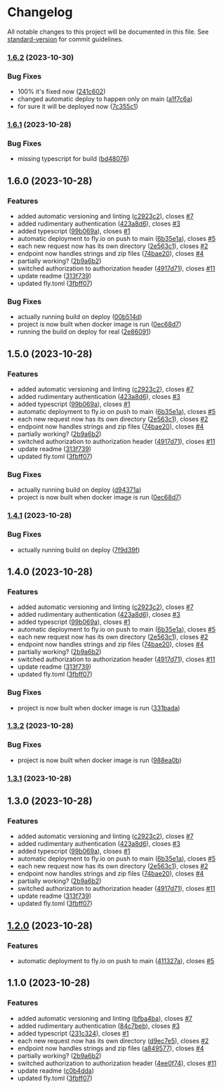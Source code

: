 # Changelog

All notable changes to this project will be documented in this file. See [standard-version](https://github.com/conventional-changelog/standard-version) for commit guidelines.

### [1.6.2](https://github.com/EricRobertCampbell/latex-pdf-generator/compare/v1.6.1...v1.6.2) (2023-10-30)

### Bug Fixes

- 100% it's fixed now ([241c602](https://github.com/EricRobertCampbell/latex-pdf-generator/commit/241c6020d7b1a6abd0212d751dcba7ce353d612e))
- changed automatic deploy to happen only on main ([a1f7c6a](https://github.com/EricRobertCampbell/latex-pdf-generator/commit/a1f7c6a26f6e78f59a6b9b4d6df8f6f084cf2867))
- for sure it will be deployed now ([7c355c1](https://github.com/EricRobertCampbell/latex-pdf-generator/commit/7c355c1087aaa6f593c32b66cfaef96760ec0b6d))

### [1.6.1](https://github.com/EricRobertCampbell/latex-pdf-generator/compare/v1.6.0...v1.6.1) (2023-10-28)

### Bug Fixes

- missing typescript for build ([bd48076](https://github.com/EricRobertCampbell/latex-pdf-generator/commit/bd48076f4da70ea63aace4c2e918dac83490a8ce))

## 1.6.0 (2023-10-28)

### Features

- added automatic versioning and linting ([c2923c2](https://github.com/EricRobertCampbell/latex-pdf-generator/commit/c2923c2271fa32baa0ade72d99154bb3d9d50f76)), closes [#7](https://github.com/EricRobertCampbell/latex-pdf-generator/issues/7)
- added rudimentary authentication ([423a8d6](https://github.com/EricRobertCampbell/latex-pdf-generator/commit/423a8d6938a5acef2f8363d6ea53d4112277a9ce)), closes [#3](https://github.com/EricRobertCampbell/latex-pdf-generator/issues/3)
- added typescript ([99b069a](https://github.com/EricRobertCampbell/latex-pdf-generator/commit/99b069aa32cd5434e15894f45a7b1ec2c1c4530a)), closes [#1](https://github.com/EricRobertCampbell/latex-pdf-generator/issues/1)
- automatic deployment to fly.io on push to main ([6b35e1a](https://github.com/EricRobertCampbell/latex-pdf-generator/commit/6b35e1a16dc83c127ec7a33367a6ed57fe2135bf)), closes [#5](https://github.com/EricRobertCampbell/latex-pdf-generator/issues/5)
- each new request now has its own directory ([2e563c1](https://github.com/EricRobertCampbell/latex-pdf-generator/commit/2e563c15bcd761a839300349b171483f9a52bee1)), closes [#2](https://github.com/EricRobertCampbell/latex-pdf-generator/issues/2)
- endpoint now handles strings and zip files ([74bae20](https://github.com/EricRobertCampbell/latex-pdf-generator/commit/74bae2061511b32b06d706a3c4967439cfa96736)), closes [#4](https://github.com/EricRobertCampbell/latex-pdf-generator/issues/4)
- partially working? ([2b9a6b2](https://github.com/EricRobertCampbell/latex-pdf-generator/commit/2b9a6b27d5ed86d66151dd9885df4d695d92c1f4))
- switched authorization to authorization header ([4917d71](https://github.com/EricRobertCampbell/latex-pdf-generator/commit/4917d7110d6c9d029f15f4d7efd6e1d40582ecf1)), closes [#11](https://github.com/EricRobertCampbell/latex-pdf-generator/issues/11)
- update readme ([313f739](https://github.com/EricRobertCampbell/latex-pdf-generator/commit/313f7394f2e30b5e2398c1d98112cbfee0d413f3))
- updated fly.toml ([3fbff07](https://github.com/EricRobertCampbell/latex-pdf-generator/commit/3fbff07294ddc741cb18acaa9928e2673dd22ef5))

### Bug Fixes

- actually running build on deploy ([00b514d](https://github.com/EricRobertCampbell/latex-pdf-generator/commit/00b514da17be95119466100daed04bfecac5655e))
- project is now built when docker image is run ([0ec68d7](https://github.com/EricRobertCampbell/latex-pdf-generator/commit/0ec68d74136d4284e96a3d1e707cfa2c6537624c))
- running the build on deploy for real ([2e86091](https://github.com/EricRobertCampbell/latex-pdf-generator/commit/2e8609148a57e4846b29c8f98526cfc3b113034c))

## 1.5.0 (2023-10-28)

### Features

- added automatic versioning and linting ([c2923c2](https://github.com/EricRobertCampbell/latex-pdf-generator/commit/c2923c2271fa32baa0ade72d99154bb3d9d50f76)), closes [#7](https://github.com/EricRobertCampbell/latex-pdf-generator/issues/7)
- added rudimentary authentication ([423a8d6](https://github.com/EricRobertCampbell/latex-pdf-generator/commit/423a8d6938a5acef2f8363d6ea53d4112277a9ce)), closes [#3](https://github.com/EricRobertCampbell/latex-pdf-generator/issues/3)
- added typescript ([99b069a](https://github.com/EricRobertCampbell/latex-pdf-generator/commit/99b069aa32cd5434e15894f45a7b1ec2c1c4530a)), closes [#1](https://github.com/EricRobertCampbell/latex-pdf-generator/issues/1)
- automatic deployment to fly.io on push to main ([6b35e1a](https://github.com/EricRobertCampbell/latex-pdf-generator/commit/6b35e1a16dc83c127ec7a33367a6ed57fe2135bf)), closes [#5](https://github.com/EricRobertCampbell/latex-pdf-generator/issues/5)
- each new request now has its own directory ([2e563c1](https://github.com/EricRobertCampbell/latex-pdf-generator/commit/2e563c15bcd761a839300349b171483f9a52bee1)), closes [#2](https://github.com/EricRobertCampbell/latex-pdf-generator/issues/2)
- endpoint now handles strings and zip files ([74bae20](https://github.com/EricRobertCampbell/latex-pdf-generator/commit/74bae2061511b32b06d706a3c4967439cfa96736)), closes [#4](https://github.com/EricRobertCampbell/latex-pdf-generator/issues/4)
- partially working? ([2b9a6b2](https://github.com/EricRobertCampbell/latex-pdf-generator/commit/2b9a6b27d5ed86d66151dd9885df4d695d92c1f4))
- switched authorization to authorization header ([4917d71](https://github.com/EricRobertCampbell/latex-pdf-generator/commit/4917d7110d6c9d029f15f4d7efd6e1d40582ecf1)), closes [#11](https://github.com/EricRobertCampbell/latex-pdf-generator/issues/11)
- update readme ([313f739](https://github.com/EricRobertCampbell/latex-pdf-generator/commit/313f7394f2e30b5e2398c1d98112cbfee0d413f3))
- updated fly.toml ([3fbff07](https://github.com/EricRobertCampbell/latex-pdf-generator/commit/3fbff07294ddc741cb18acaa9928e2673dd22ef5))

### Bug Fixes

- actually running build on deploy ([d94371a](https://github.com/EricRobertCampbell/latex-pdf-generator/commit/d94371a30f0416d6bc4c2938cdc30db61a449988))
- project is now built when docker image is run ([0ec68d7](https://github.com/EricRobertCampbell/latex-pdf-generator/commit/0ec68d74136d4284e96a3d1e707cfa2c6537624c))

### [1.4.1](https://github.com/EricRobertCampbell/latex-pdf-generator/compare/v1.4.0...v1.4.1) (2023-10-28)

### Bug Fixes

- actually running build on deploy ([7f9d39f](https://github.com/EricRobertCampbell/latex-pdf-generator/commit/7f9d39f99a934c0150717771f0ff4f665d64805a))

## 1.4.0 (2023-10-28)

### Features

- added automatic versioning and linting ([c2923c2](https://github.com/EricRobertCampbell/latex-pdf-generator/commit/c2923c2271fa32baa0ade72d99154bb3d9d50f76)), closes [#7](https://github.com/EricRobertCampbell/latex-pdf-generator/issues/7)
- added rudimentary authentication ([423a8d6](https://github.com/EricRobertCampbell/latex-pdf-generator/commit/423a8d6938a5acef2f8363d6ea53d4112277a9ce)), closes [#3](https://github.com/EricRobertCampbell/latex-pdf-generator/issues/3)
- added typescript ([99b069a](https://github.com/EricRobertCampbell/latex-pdf-generator/commit/99b069aa32cd5434e15894f45a7b1ec2c1c4530a)), closes [#1](https://github.com/EricRobertCampbell/latex-pdf-generator/issues/1)
- automatic deployment to fly.io on push to main ([6b35e1a](https://github.com/EricRobertCampbell/latex-pdf-generator/commit/6b35e1a16dc83c127ec7a33367a6ed57fe2135bf)), closes [#5](https://github.com/EricRobertCampbell/latex-pdf-generator/issues/5)
- each new request now has its own directory ([2e563c1](https://github.com/EricRobertCampbell/latex-pdf-generator/commit/2e563c15bcd761a839300349b171483f9a52bee1)), closes [#2](https://github.com/EricRobertCampbell/latex-pdf-generator/issues/2)
- endpoint now handles strings and zip files ([74bae20](https://github.com/EricRobertCampbell/latex-pdf-generator/commit/74bae2061511b32b06d706a3c4967439cfa96736)), closes [#4](https://github.com/EricRobertCampbell/latex-pdf-generator/issues/4)
- partially working? ([2b9a6b2](https://github.com/EricRobertCampbell/latex-pdf-generator/commit/2b9a6b27d5ed86d66151dd9885df4d695d92c1f4))
- switched authorization to authorization header ([4917d71](https://github.com/EricRobertCampbell/latex-pdf-generator/commit/4917d7110d6c9d029f15f4d7efd6e1d40582ecf1)), closes [#11](https://github.com/EricRobertCampbell/latex-pdf-generator/issues/11)
- update readme ([313f739](https://github.com/EricRobertCampbell/latex-pdf-generator/commit/313f7394f2e30b5e2398c1d98112cbfee0d413f3))
- updated fly.toml ([3fbff07](https://github.com/EricRobertCampbell/latex-pdf-generator/commit/3fbff07294ddc741cb18acaa9928e2673dd22ef5))

### Bug Fixes

- project is now built when docker image is run ([331bada](https://github.com/EricRobertCampbell/latex-pdf-generator/commit/331badae5dc5d35448b606351cade337283e59ca))

### [1.3.2](https://github.com/EricRobertCampbell/latex-pdf-generator/compare/v1.3.1...v1.3.2) (2023-10-28)

### Bug Fixes

- project is now built when docker image is run ([988ea0b](https://github.com/EricRobertCampbell/latex-pdf-generator/commit/988ea0b18b27865b6f31400dfb58d4a87b8ada16))

### [1.3.1](https://github.com/EricRobertCampbell/latex-pdf-generator/compare/v1.3.0...v1.3.1) (2023-10-28)

## 1.3.0 (2023-10-28)

### Features

- added automatic versioning and linting ([c2923c2](https://github.com/EricRobertCampbell/latex-pdf-generator/commit/c2923c2271fa32baa0ade72d99154bb3d9d50f76)), closes [#7](https://github.com/EricRobertCampbell/latex-pdf-generator/issues/7)
- added rudimentary authentication ([423a8d6](https://github.com/EricRobertCampbell/latex-pdf-generator/commit/423a8d6938a5acef2f8363d6ea53d4112277a9ce)), closes [#3](https://github.com/EricRobertCampbell/latex-pdf-generator/issues/3)
- added typescript ([99b069a](https://github.com/EricRobertCampbell/latex-pdf-generator/commit/99b069aa32cd5434e15894f45a7b1ec2c1c4530a)), closes [#1](https://github.com/EricRobertCampbell/latex-pdf-generator/issues/1)
- automatic deployment to fly.io on push to main ([6b35e1a](https://github.com/EricRobertCampbell/latex-pdf-generator/commit/6b35e1a16dc83c127ec7a33367a6ed57fe2135bf)), closes [#5](https://github.com/EricRobertCampbell/latex-pdf-generator/issues/5)
- each new request now has its own directory ([2e563c1](https://github.com/EricRobertCampbell/latex-pdf-generator/commit/2e563c15bcd761a839300349b171483f9a52bee1)), closes [#2](https://github.com/EricRobertCampbell/latex-pdf-generator/issues/2)
- endpoint now handles strings and zip files ([74bae20](https://github.com/EricRobertCampbell/latex-pdf-generator/commit/74bae2061511b32b06d706a3c4967439cfa96736)), closes [#4](https://github.com/EricRobertCampbell/latex-pdf-generator/issues/4)
- partially working? ([2b9a6b2](https://github.com/EricRobertCampbell/latex-pdf-generator/commit/2b9a6b27d5ed86d66151dd9885df4d695d92c1f4))
- switched authorization to authorization header ([4917d71](https://github.com/EricRobertCampbell/latex-pdf-generator/commit/4917d7110d6c9d029f15f4d7efd6e1d40582ecf1)), closes [#11](https://github.com/EricRobertCampbell/latex-pdf-generator/issues/11)
- update readme ([313f739](https://github.com/EricRobertCampbell/latex-pdf-generator/commit/313f7394f2e30b5e2398c1d98112cbfee0d413f3))
- updated fly.toml ([3fbff07](https://github.com/EricRobertCampbell/latex-pdf-generator/commit/3fbff07294ddc741cb18acaa9928e2673dd22ef5))

## [1.2.0](https://github.com/EricRobertCampbell/latex-pdf-generator/compare/v1.1.0...v1.2.0) (2023-10-28)

### Features

- automatic deployment to fly.io on push to main ([411327a](https://github.com/EricRobertCampbell/latex-pdf-generator/commit/411327aa8b3e595bffaaafecdfdb8fb50076282f)), closes [#5](https://github.com/EricRobertCampbell/latex-pdf-generator/issues/5)

## 1.1.0 (2023-10-28)

### Features

- added automatic versioning and linting ([bfba4ba](https://github.com/EricRobertCampbell/latex-pdf-generator/commit/bfba4ba96302ecd08c852c3dce7b8f61a9f58185)), closes [#7](https://github.com/EricRobertCampbell/latex-pdf-generator/issues/7)
- added rudimentary authentication ([84c7beb](https://github.com/EricRobertCampbell/latex-pdf-generator/commit/84c7beb1ad86e83e13f4534afd9c1dca8d3b4778)), closes [#3](https://github.com/EricRobertCampbell/latex-pdf-generator/issues/3)
- added typescript ([231c324](https://github.com/EricRobertCampbell/latex-pdf-generator/commit/231c3245e359cbcbf779ee86d1edfb444764deb6)), closes [#1](https://github.com/EricRobertCampbell/latex-pdf-generator/issues/1)
- each new request now has its own directory ([d9ec7e5](https://github.com/EricRobertCampbell/latex-pdf-generator/commit/d9ec7e5e460f4ed34f38426ed7efcee7bde6f65f)), closes [#2](https://github.com/EricRobertCampbell/latex-pdf-generator/issues/2)
- endpoint now handles strings and zip files ([a849577](https://github.com/EricRobertCampbell/latex-pdf-generator/commit/a849577b1d3e77e64c5117e0dc1d8a8489460b19)), closes [#4](https://github.com/EricRobertCampbell/latex-pdf-generator/issues/4)
- partially working? ([2b9a6b2](https://github.com/EricRobertCampbell/latex-pdf-generator/commit/2b9a6b27d5ed86d66151dd9885df4d695d92c1f4))
- switched authorization to authorization header ([4ee0f74](https://github.com/EricRobertCampbell/latex-pdf-generator/commit/4ee0f74e0b28ef237b4769ed5edd23eee4210d4e)), closes [#11](https://github.com/EricRobertCampbell/latex-pdf-generator/issues/11)
- update readme ([c0b4dda](https://github.com/EricRobertCampbell/latex-pdf-generator/commit/c0b4ddafb4d1bed5092711ae23f573bfb8ee519f))
- updated fly.toml ([3fbff07](https://github.com/EricRobertCampbell/latex-pdf-generator/commit/3fbff07294ddc741cb18acaa9928e2673dd22ef5))
